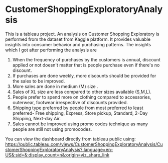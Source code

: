 # CustomerShoppingExploratoryAnalysis
This is a tableau project.
An analysis on Customer Shopping Exploratory is performed from the dataset from Kaggle platform. It provides valuable insights into consumer behavior and purchasing patterns.
The insights which I got after performing the analysis are
1. When the frequency of purchases by the customers is annual, discount applied or not doesn't matter that is people purchase even if there's no discount.
2. If purchases are done weekly, more discounts should be provided for the sales to be improved.
3. More sales are done in medium (M) size .
4. Sales of XL size are less compared to other sizes available (S,M,L).
5. People prefer to spend more on clothing compared to accessories, outerwear, footwear irrespective of discounts provided.
6. Shipping type preferred by people from most preferred to least preferred- Free shipping, Express, Store pickup, Standard, 2-Day Shipping, Next-day Air.
7. Sales cannot be improved using promo codes technique as many people are still not using promocodes.

You can view the dashboard directly from tableau public using:
https://public.tableau.com/views/CustomerShoppingExploratoryAnalysis/CustomerShoppingExploratoryAnalysis?:language=en-US&:sid=&:display_count=n&:origin=viz_share_link
